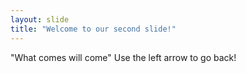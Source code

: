```yaml
---
layout: slide
title: "Welcome to our second slide!"
---
```

"What comes will come"
Use the left arrow to go back!
